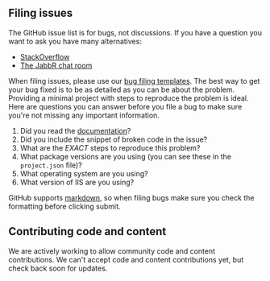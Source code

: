 ## Filing issues

The GitHub issue list is for bugs, not discussions. If you have a question you want to ask you have many alternatives:
- [StackOverflow](http://stackoverflow.com/questions/tagged/asp.net-vnext)
- [The JabbR chat room](https://jabbr.net/#/rooms/aspnetvnext)

When filing issues, please use our [bug filing templates](https://github.com/aspnet/Home/wiki/Functional-bug-template).
The best way to get your bug fixed is to be as detailed as you can be about the problem.
Providing a minimal project with steps to reproduce the problem is ideal.
Here are questions you can answer before you file a bug to make sure you're not missing any important information.

1. Did you read the [documentation](https://github.com/aspnet/home/wiki)?
2. Did you include the snippet of broken code in the issue?
3. What are the *EXACT* steps to reproduce this problem?
4. What package versions are you using (you can see these in the `project.json` file)?
5. What operating system are you using?
6. What version of IIS are you using?

GitHub supports [markdown](http://github.github.com/github-flavored-markdown/), so when filing bugs make sure you check the formatting before clicking submit.

## Contributing code and content

We are actively working to allow community code and content contributions. We can't accept code and content contributions yet, but check back soon for updates.
